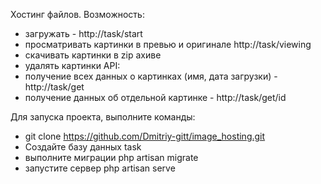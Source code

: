 Хостинг файлов.
Возможность:
- загружать - http://task/start
- просматривать картинки в превью и оригинале http://task/viewing
- скачивать картинки в zip ахиве
- удалять картинки
API:
- получение всех данных о картинках (имя, дата загрузки) -  http://task/get
- получение данных об отдельной картинке - http://task/get/id

Для запуска проекта, выполните команды:
- git clone https://github.com/Dmitriy-gitt/image_hosting.git
- Создайте базу данных task
- выполните миграции php artisan migrate
- запустите сервер php artisan serve
